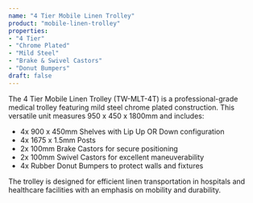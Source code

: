 ```yaml
---
name: "4 Tier Mobile Linen Trolley"
product: "mobile-linen-trolley"
properties:
- "4 Tier"
- "Chrome Plated"
- "Mild Steel"
- "Brake & Swivel Castors"
- "Donut Bumpers"
draft: false
---
```


The 4 Tier Mobile Linen Trolley (TW-MLT-4T) is a professional-grade medical trolley featuring mild steel chrome plated construction. This versatile unit measures 950 x 450 x 1800mm and includes:

- 4x 900 x 450mm Shelves with Lip Up OR Down configuration
- 4x 1675 x 1.5mm Posts
- 2x 100mm Brake Castors for secure positioning
- 2x 100mm Swivel Castors for excellent maneuverability
- 4x Rubber Donut Bumpers to protect walls and fixtures

The trolley is designed for efficient linen transportation in hospitals and healthcare facilities with an emphasis on mobility and durability.
